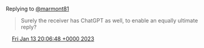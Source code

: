 Replying to [@marmont81](https://twitter.com/marmont81/status/1613679286707257344)

> Surely the receiver has ChatGPT as well, to enable an equally ultimate reply?

<img src="../../media/tweet.ico" width="12" /> [Fri Jan 13 20:06:48 +0000 2023](https://twitter.com/DromerDenker/status/1613990970764427265)